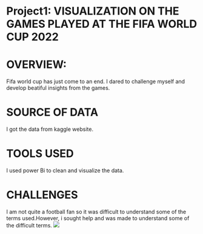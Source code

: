 # Project1:  VISUALIZATION ON THE GAMES PLAYED AT THE FIFA WORLD CUP 2022
# OVERVIEW:
Fifa world cup has just come to an end. I dared to challenge myself and develop beatiful insights from the games.

# SOURCE OF DATA
I got the data from kaggle website.

# TOOLS USED
I used power Bi to clean and visualize the data.

# CHALLENGES 
I am not quite a football fan so it was difficult to understand some of the terms used.However, i sought help and was made to understand some of the difficult terms.
	![](https://github.com/trintambogo/fifa_world_cup_2022/tree/main/images)

